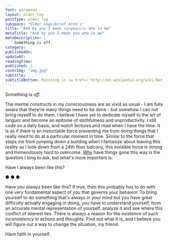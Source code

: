 ```yaml
---
font: garamond
layout: older_log
postType: older_log
subspace: "Older Logs<br>of Arch's"
title: "And by you I mean <i>you</i> who is me"
metaTitle: "And by you I mean you who is me"
metaDescription: |
    Something is off.
category:
publishedOn:
updateAt:
readingTime:
published: 1
coverImg: "img.jpg"
subtitle:
subtitleBottom: Painting is <a href=\"http://en.wikipedia.org/wiki/Not_to_be_Reproduced\">La reproduction interdite</a> by <a href=\"http://en.wikipedia.org/wiki/Ren%C3%A9_Magritte\">René Magritte</a>, 1937.
---
```

Something is <i>off</i>.

The mental constructs in my consciousness are as vivid as usual - I am fully aware that there're many things need to be done - but somehow I can not bring myself to do them. I believe I have yet to dedicate myself to the art of languor and become an epitome of slothfulness and unproductivity. I still code on a daily basis, and watch lectures and read when I have the time. It is as if there is an ineluctable force preventing me from doing things that I really <i>need</i> to do at a particular moment in time. Similar to the force that stops me from jumping down a building when I fantasize about leaving this reality as I look down from a 24th floor balcony, this invisible force is strong and tremendously hard to overcome. <a href="http://www.youtube.com/watch?v=W5ffHd7O3yQ">Why</a> have things gone this way is the question I long to ask, but what's more important is:

Have I always been like this?

<p class="text-center"> ● ● ● </p>
Have <i>you</i> always been like this? If true, then this probably has to do with one very fundamental aspect of you that governs your behavior. To bring yourself to do something that's always in your mind but you have great difficulty actually engaging in doing, you have to understand yourself, form an accurate mental representation of yourself, analyze it and see where this conflict of interest lies. There is always a reason for the existence of such inconsistency in actions and thoughts. Find out what it is, and I believe you will figure out a way to change the situation, my friend.

Have faith in yourself.
